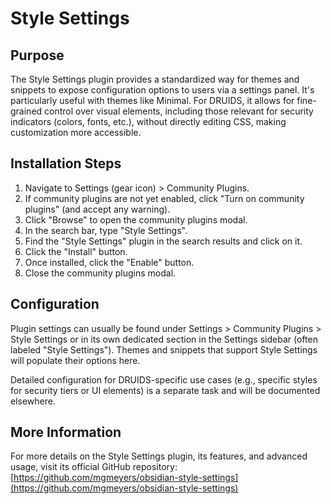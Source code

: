 # Style Settings

## Purpose

The Style Settings plugin provides a standardized way for themes and snippets to expose configuration options to users via a settings panel. It's particularly useful with themes like Minimal. For DRUIDS, it allows for fine-grained control over visual elements, including those relevant for security indicators (colors, fonts, etc.), without directly editing CSS, making customization more accessible.

## Installation Steps

1.  Navigate to Settings (gear icon) > Community Plugins.
2.  If community plugins are not yet enabled, click "Turn on community plugins" (and accept any warning).
3.  Click "Browse" to open the community plugins modal.
4.  In the search bar, type "Style Settings".
5.  Find the "Style Settings" plugin in the search results and click on it.
6.  Click the "Install" button.
7.  Once installed, click the "Enable" button.
8.  Close the community plugins modal.

## Configuration

Plugin settings can usually be found under Settings > Community Plugins > Style Settings or in its own dedicated section in the Settings sidebar (often labeled "Style Settings"). Themes and snippets that support Style Settings will populate their options here.

Detailed configuration for DRUIDS-specific use cases (e.g., specific styles for security tiers or UI elements) is a separate task and will be documented elsewhere.

## More Information

For more details on the Style Settings plugin, its features, and advanced usage, visit its official GitHub repository:
[https://github.com/mgmeyers/obsidian-style-settings](https://github.com/mgmeyers/obsidian-style-settings)
